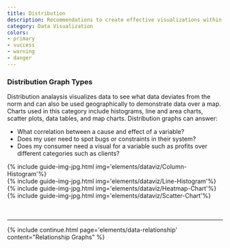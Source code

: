 ```yaml
---
title: Distribution
description: Recommendations to create effective visualizations within Ipreo products
category: Data Visualization
colors:
- primary
- success
- warning
- danger
---
```


### Distribution Graph Types
 Distribution analaysis visualizes data to see what data deviates from the norm and can also be used geographically to demonstrate data over a map. Charts used in this category include histograms, line and area charts, scatter plots, data tables, and map charts.
 Distribution graphs can answer:
 - What correlation between a cause and effect of a variable?
 - Does my user need to spot bugs or constraints in their system?
 - Does my consumer need a visual for a variable such as profits over different categories such as clients?

<div class="c-row">
  <div class="c-col-12 c-col-lg-3">
    {% include guide-img-jpg.html img='elements/dataviz/Column-Histogram'%}
  </div>
  <div class="c-col-12 c-col-lg-3">
    {% include guide-img-jpg.html img='elements/dataviz/Line-Histogram'%}
  </div>
  <div class="c-col-12 c-col-lg-3">
    {% include guide-img-jpg.html img='elements/dataviz/Heatmap-Chart'%}
  </div>
  <div class="c-col-12 c-col-lg-3">
    {% include guide-img-jpg.html img='elements/dataviz/Scatter-Chart'%}
  </div>
</div>

<br>
<br>
<hr>

{% include continue.html page='elements/data-relationship' content="Relationship Graphs" %}